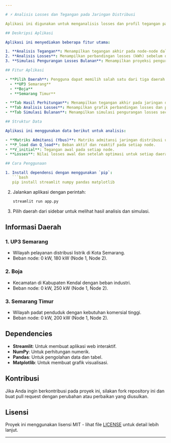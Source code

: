 ```yaml
---

# ⚡ Analisis Losses dan Tegangan pada Jaringan Distribusi

Aplikasi ini digunakan untuk menganalisis losses dan profil tegangan pada jaringan distribusi di wilayah UP3 Semarang. Pengguna dapat memilih daerah yang diinginkan untuk melihat hasil perhitungan analisis tegangan dan losses, serta melakukan simulasi pengurangan losses dalam periode bulanan.

## Deskripsi Aplikasi

Aplikasi ini menyediakan beberapa fitur utama:

1. **Analisis Tegangan**: Menampilkan tegangan akhir pada node-node dalam jaringan distribusi, serta parameter jaringan seperti matriks admitansi (Ybus) dan beban di setiap node.
2. **Analisis Losses**: Menampilkan perbandingan losses (kWh) sebelum dan setelah optimasi, serta persentase losses terhadap daya yang dikirim.
3. **Simulasi Pengurangan Losses Bulanan**: Menampilkan proyeksi pengurangan losses dalam periode bulanan berdasarkan pengurangan 15% per bulan.

## Fitur Aplikasi

- **Pilih Daerah**: Pengguna dapat memilih salah satu dari tiga daerah: 
  - **UP3 Semarang**
  - **Boja**
  - **Semarang Timur**

- **Tab Hasil Perhitungan**: Menampilkan tegangan akhir pada jaringan distribusi dan parameter jaringan yang relevan.
- **Tab Analisis Losses**: Menampilkan grafik perbandingan losses dan persentase losses.
- **Tab Simulasi Bulanan**: Menampilkan simulasi pengurangan losses secara bertahap selama 12 bulan.

## Struktur Data

Aplikasi ini menggunakan data berikut untuk analisis:

- **Matriks Admitansi (Ybus)**: Matriks admitansi jaringan distribusi untuk masing-masing daerah.
- **P_load dan Q_load**: Beban aktif dan reaktif pada setiap node.
- **V_initial**: Tegangan awal pada setiap node.
- **Losses**: Nilai losses awal dan setelah optimasi untuk setiap daerah.

## Cara Penggunaan

1. Install dependensi dengan menggunakan `pip`:
   ```bash
   pip install streamlit numpy pandas matplotlib
   ```

2. Jalankan aplikasi dengan perintah:
   ```bash
   streamlit run app.py
   ```

3. Pilih daerah dari sidebar untuk melihat hasil analisis dan simulasi.

## Informasi Daerah

### 1. **UP3 Semarang**
   - Wilayah pelayanan distribusi listrik di Kota Semarang.
   - Beban node: 0 kW, 180 kW (Node 1, Node 2).

### 2. **Boja**
   - Kecamatan di Kabupaten Kendal dengan beban industri.
   - Beban node: 0 kW, 250 kW (Node 1, Node 2).

### 3. **Semarang Timur**
   - Wilayah padat penduduk dengan kebutuhan komersial tinggi.
   - Beban node: 0 kW, 200 kW (Node 1, Node 2).

## Dependencies

- **Streamlit**: Untuk membuat aplikasi web interaktif.
- **NumPy**: Untuk perhitungan numerik.
- **Pandas**: Untuk pengolahan data dan tabel.
- **Matplotlib**: Untuk membuat grafik visualisasi.

## Kontribusi

Jika Anda ingin berkontribusi pada proyek ini, silakan fork repository ini dan buat pull request dengan perubahan atau perbaikan yang diusulkan.

## Lisensi

Proyek ini menggunakan lisensi MIT - lihat file [LICENSE](LICENSE) untuk detail lebih lanjut.

---
```


